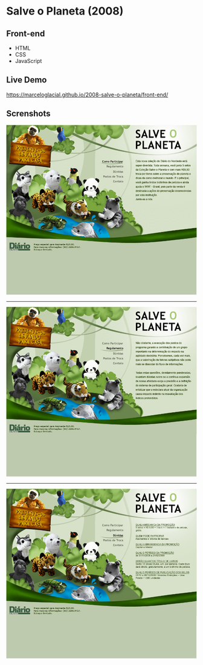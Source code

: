 # Salve o Planeta (2008)

## Front-end 

* HTML
* CSS
* JavaScript


## Live Demo

https://marceloglacial.github.io/2008-salve-o-planeta/front-end/


## Screnshots

![screenshot](design/01_capa.png)

---

![screenshot](design/02_regulamento.png)

---

![screenshot](design/03_duvidas.png)
